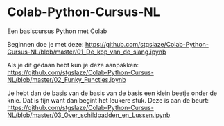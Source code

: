 # Colab-Python-Cursus-NL
Een basiscursus Python met Colab

Beginnen doe je met deze:
https://github.com/stgslaze/Colab-Python-Cursus-NL/blob/master/01_De_kop_van_de_slang.ipynb

Als je dit gedaan hebt kun je deze aanpakken:
https://github.com/stgslaze/Colab-Python-Cursus-NL/blob/master/02_Funky_Functies.ipynb

Je hebt dan de basis van de basis van de basis een klein beetje onder de knie. Dat is fijn want dan begint het leukere stuk. Deze is aan de beurt:
https://github.com/stgslaze/Colab-Python-Cursus-NL/blob/master/03_Over_schildpadden_en_Lussen.ipynb
